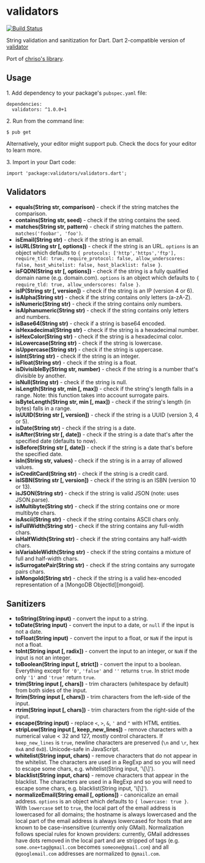 validators
=============

[![Build Status](https://travis-ci.org/dart-league/validators.svg?branch=master)](https://travis-ci.org/dart-league/validators)

String validation and sanitization for Dart.
Dart 2-compatible version of [validator](https://pub.dartlang.org/packages/validator)

Port of [chriso's library](https://github.com/chriso/validator.js).

## Usage

1\. Add dependency to your package's `pubspec.yaml` file:

    dependencies:
      validators: ^1.0.0+1

2\. Run from the command line:

    $ pub get

Alternatively, your editor might support pub. Check the docs for your editor to learn more.

3\. Import in your Dart code:

    import 'package:validators/validators.dart';

## Validators

- **equals(String str, comparison)** - check if the string matches the comparison.
- **contains(String str, seed)** - check if the string contains the seed.
- **matches(String str, pattern)** - check if string matches the pattern. `matches('foobar', 'foo')`.
- **isEmail(String str)** - check if the string is an email.
- **isURL(String str [, options])** - check if the string is an URL. `options` is an object which defaults to `{ protocols: ['http','https','ftp'], require_tld: true, require_protocol: false, allow_underscores: false, host_whitelist: false, host_blacklist: false }`.
- **isFQDN(String str [, options])** - check if the string is a fully qualified domain name (e.g. domain.com). `options` is an object which defaults to `{ require_tld: true, allow_underscores: false }`.
- **isIP(String str [, version])** - check if the string is an IP (version 4 or 6).
- **isAlpha(String str)** - check if the string contains only letters (a-zA-Z).
- **isNumeric(String str)** - check if the string contains only numbers.
- **isAlphanumeric(String str)** - check if the string contains only letters and numbers.
- **isBase64(String str)** - check if a string is base64 encoded.
- **isHexadecimal(String str)** - check if the string is a hexadecimal number.
- **isHexColor(String str)** - check if the string is a hexadecimal color.
- **isLowercase(String str)** - check if the string is lowercase.
- **isUppercase(String str)** - check if the string is uppercase.
- **isInt(String str)** - check if the string is an integer.
- **isFloat(String str)** - check if the string is a float.
- **isDivisibleBy(String str, number)** - check if the string is a number that's divisible by another.
- **isNull(String str)** - check if the string is null.
- **isLength(String str, min [, max])** - check if the string's length falls in a range. Note: this function takes into account surrogate pairs.
- **isByteLength(String str, min [, max])** - check if the string's length (in bytes) falls in a range.
- **isUUID(String str [, version])** - check if the string is a UUID (version 3, 4 or 5).
- **isDate(String str)** - check if the string is a date.
- **isAfter(String str [, date])** - check if the string is a date that's after the specified date (defaults to now).
- **isBefore(String str [, date])** - check if the string is a date that's before the specified date.
- **isIn(String str, values)** - check if the string is in a array of allowed values.
- **isCreditCard(String str)** - check if the string is a credit card.
- **isISBN(String str [, version])** - check if the string is an ISBN (version 10 or 13).
- **isJSON(String str)** - check if the string is valid JSON (note: uses JSON.parse).
- **isMultibyte(String str)** - check if the string contains one or more multibyte chars.
- **isAscii(String str)** - check if the string contains ASCII chars only.
- **isFullWidth(String str)** - check if the string contains any full-width chars.
- **isHalfWidth(String str)** - check if the string contains any half-width chars.
- **isVariableWidth(String str)** - check if the string contains a mixture of full and half-width chars.
- **isSurrogatePair(String str)** - check if the string contains any surrogate pairs chars.
- **isMongoId(String str)** - check if the string is a valid hex-encoded representation of a [MongoDB ObjectId][mongoid].

## Sanitizers

- **toString(String input)** - convert the input to a string.
- **toDate(String input)** - convert the input to a date, or `null` if the input is not a date.
- **toFloat(String input)** - convert the input to a float, or `NaN` if the input is not a float.
- **toInt(String input [, radix])** - convert the input to an integer, or `NaN` if the input is not an integer.
- **toBoolean(String input [, strict])** - convert the input to a boolean. Everything except for `'0'`, `'false'` and `''` returns `true`. In strict mode only `'1'` and `'true'` return `true`.
- **trim(String input [, chars])** - trim characters (whitespace by default) from both sides of the input.
- **ltrim(String input [, chars])** - trim characters from the left-side of the input.
- **rtrim(String input [, chars])** - trim characters from the right-side of the input.
- **escape(String input)** - replace `<`, `>`, `&`, `'` and `"` with HTML entities.
- **stripLow(String input [, keep_new_lines])** - remove characters with a numerical value < 32 and 127, mostly control characters. If `keep_new_lines` is `true`, newline characters are preserved (`\n` and `\r`, hex `0xA` and `0xD`). Unicode-safe in JavaScript.
- **whitelist(String input, chars)** - remove characters that do not appear in the whitelist. The characters are used in a RegExp and so you will need to escape some chars, e.g. whitelist(String input, '\\[\\]').
- **blacklist(String input, chars)** - remove characters that appear in the blacklist. The characters are used in a RegExp and so you will need to escape some chars, e.g. blacklist(String input, '\\[\\]').
- **normalizeEmail(String email [, options])** - canonicalize an email address. `options` is an object which defaults to `{ lowercase: true }`. With `lowercase` set to `true`, the local part of the email address is lowercased for all domains; the hostname is always lowercased and the local part of the email address is always lowercased for hosts that are known to be case-insensitive (currently only GMail). Normalization follows special rules for known providers: currently, GMail addresses have dots removed in the local part and are stripped of tags (e.g. `some.one+tag@gmail.com` becomes `someone@gmail.com`) and all `@googlemail.com` addresses are normalized to `@gmail.com`.
